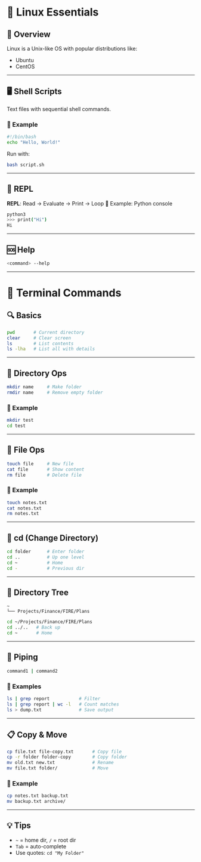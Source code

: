 # 🐧 Linux Essentials

## 📌 Overview

Linux is a Unix-like OS with popular distributions like:

* Ubuntu
* CentOS

---

## 🖥️ Shell Scripts

Text files with sequential shell commands.

### 🧪 Example

```bash
#!/bin/bash
echo "Hello, World!"
```

Run with:

```bash
bash script.sh
```

---

## 🔁 REPL

**REPL**: Read → Evaluate → Print → Loop
🧪 Example: Python console

```bash
python3
>>> print("Hi")
Hi
```

---

## 🆘 Help

```bash
<command> --help
```

---

# 📂 Terminal Commands

## 🔍 Basics

```bash
pwd       # Current directory
clear     # Clear screen
ls        # List contents
ls -lha   # List all with details
```

---

## 🧭 Directory Ops

```bash
mkdir name     # Make folder
rmdir name     # Remove empty folder
```

### 🧪 Example

```bash
mkdir test
cd test
```

---

## 📄 File Ops

```bash
touch file     # New file
cat file       # Show content
rm file        # Delete file
```

### 🧪 Example

```bash
touch notes.txt
cat notes.txt
rm notes.txt
```

---

## 📌 cd (Change Directory)

```bash
cd folder      # Enter folder
cd ..          # Up one level
cd ~           # Home
cd -           # Previous dir
```

---

## 📁 Directory Tree

```
~
└── Projects/Finance/FIRE/Plans
```

```bash
cd ~/Projects/Finance/FIRE/Plans
cd ../..   # Back up
cd ~       # Home
```

---

## 🔀 Piping

```bash
command1 | command2
```

### 🧪 Examples

```bash
ls | grep report           # Filter
ls | grep report | wc -l   # Count matches
ls > dump.txt              # Save output
```

---

## 📋 Copy & Move

```bash
cp file.txt file-copy.txt       # Copy file
cp -r folder folder-copy        # Copy folder
mv old.txt new.txt              # Rename
mv file.txt folder/             # Move
```

### 🧪 Example

```bash
cp notes.txt backup.txt
mv backup.txt archive/
```

---

## 💡 Tips

* `~` = home dir, `/` = root dir
* `Tab` = auto-complete
* Use quotes: `cd "My Folder"`
